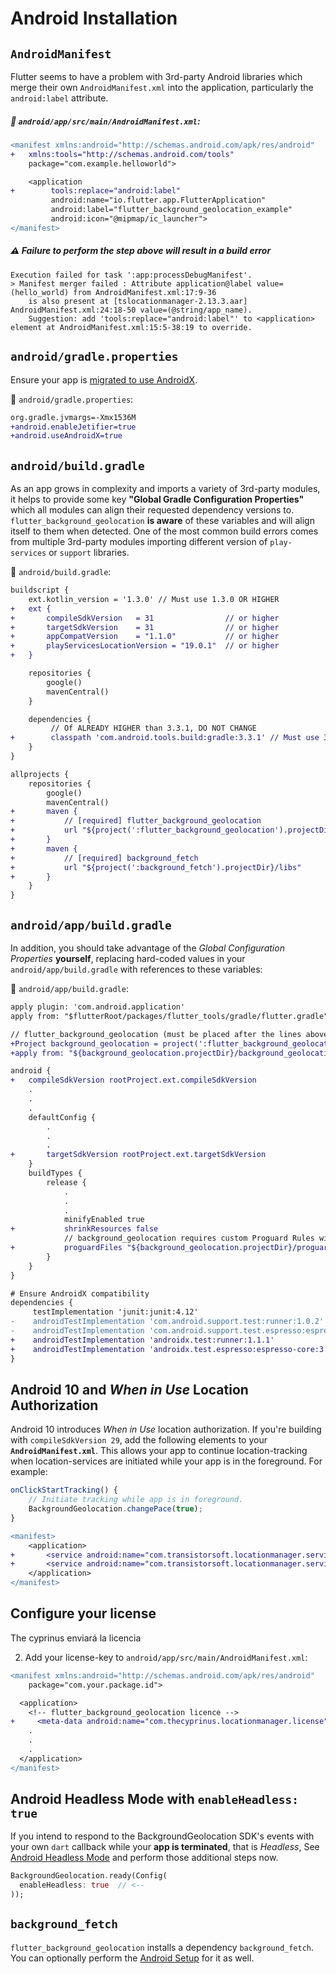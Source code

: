 # Android Installation

## `AndroidManifest`

Flutter seems to have a problem with 3rd-party Android libraries which merge their own `AndroidManifest.xml` into the application, particularly the `android:label` attribute.

##### :open_file_folder: `android/app/src/main/AndroidManifest.xml`:

```diff
<manifest xmlns:android="http://schemas.android.com/apk/res/android"
+   xmlns:tools="http://schemas.android.com/tools"
    package="com.example.helloworld">

    <application
+        tools:replace="android:label"
         android:name="io.flutter.app.FlutterApplication"
         android:label="flutter_background_geolocation_example"
         android:icon="@mipmap/ic_launcher">
</manifest>

```

##### :warning: Failure to perform the step above will result in a **build error**

```
Execution failed for task ':app:processDebugManifest'.
> Manifest merger failed : Attribute application@label value=(hello_world) from AndroidManifest.xml:17:9-36
    is also present at [tslocationmanager-2.13.3.aar] AndroidManifest.xml:24:18-50 value=(@string/app_name).
    Suggestion: add 'tools:replace="android:label"' to <application> element at AndroidManifest.xml:15:5-38:19 to override.
```


## `android/gradle.properties`

Ensure your app is [migrated to use AndroidX](https://flutter.dev/docs/development/packages-and-plugins/androidx-compatibility).

:open_file_folder: `android/gradle.properties`:

```diff
org.gradle.jvmargs=-Xmx1536M
+android.enableJetifier=true
+android.useAndroidX=true

```

## `android/build.gradle`

As an app grows in complexity and imports a variety of 3rd-party modules, it helps to provide some key **"Global Gradle Configuration Properties"** which all modules can align their requested dependency versions to.  `flutter_background_geolocation` **is aware** of these variables and will align itself to them when detected.  One of the most common build errors comes from multiple 3rd-party modules importing different version of `play-services` or `support` libraries.

:open_file_folder: `android/build.gradle`:

```diff
buildscript {
    ext.kotlin_version = '1.3.0' // Must use 1.3.0 OR HIGHER
+   ext {
+       compileSdkVersion   = 31                // or higher
+       targetSdkVersion    = 31                // or higher
+       appCompatVersion    = "1.1.0"           // or higher
+       playServicesLocationVersion = "19.0.1"  // or higher
+   }

    repositories {
        google()
        mavenCentral()
    }

    dependencies {
         // Of ALREADY HIGHER than 3.3.1, DO NOT CHANGE
+        classpath 'com.android.tools.build:gradle:3.3.1' // Must use 3.3.1 or higher
    }
}

allprojects {
    repositories {
        google()
        mavenCentral()
+       maven {
+           // [required] flutter_background_geolocation
+           url "${project(':flutter_background_geolocation').projectDir}/libs"
+       }
+       maven {
+           // [required] background_fetch
+           url "${project(':background_fetch').projectDir}/libs"
+       }
    }
}

```

## `android/app/build.gradle`

In addition, you should take advantage of the *Global Configuration Properties* **yourself**, replacing hard-coded values in your `android/app/build.gradle` with references to these variables:

:open_file_folder: `android/app/build.gradle`:

```diff
apply plugin: 'com.android.application'
apply from: "$flutterRoot/packages/flutter_tools/gradle/flutter.gradle"

// flutter_background_geolocation (must be placed after the lines above)
+Project background_geolocation = project(':flutter_background_geolocation')
+apply from: "${background_geolocation.projectDir}/background_geolocation.gradle"

android {
+   compileSdkVersion rootProject.ext.compileSdkVersion
    .
    .
    .
    defaultConfig {
        .
        .
        .
+       targetSdkVersion rootProject.ext.targetSdkVersion
    }
    buildTypes {
        release {
            .
            .
            .
            minifyEnabled true
+           shrinkResources false
            // background_geolocation requires custom Proguard Rules with minifyEnabled
+           proguardFiles "${background_geolocation.projectDir}/proguard-rules.pro"
        }
    }
}

# Ensure AndroidX compatibility
dependencies {
     testImplementation 'junit:junit:4.12'
-    androidTestImplementation 'com.android.support.test:runner:1.0.2'
-    androidTestImplementation 'com.android.support.test.espresso:espresso-core:3.0.2'
+    androidTestImplementation 'androidx.test:runner:1.1.1'                   // or higher
+    androidTestImplementation 'androidx.test.espresso:espresso-core:3.1.1'   // or higher
}

```

## Android 10 and *When in Use* Location Authorization

Android 10 introduces *When in Use* location authorization.  If you're building with `compileSdkVersion 29`, add the following elements to your **`AndroidManifest.xml`**.  This allows your app to continue location-tracking when location-services are initiated while your app is in the foreground.  For example:

```javascript
onClickStartTracking() {
    // Initiate tracking while app is in foreground.
    BackgroundGeolocation.changePace(true);
}
```

```diff
<manifest>
    <application>
+       <service android:name="com.transistorsoft.locationmanager.service.TrackingService" android:foregroundServiceType="location" />
+       <service android:name="com.transistorsoft.locationmanager.service.LocationRequestService" android:foregroundServiceType="location" />
    </application>
</manifest>
```

## Configure your license

The cyprinus enviará la licencia

2. Add your license-key to `android/app/src/main/AndroidManifest.xml`:

```diff
<manifest xmlns:android="http://schemas.android.com/apk/res/android"
    package="com.your.package.id">

  <application>
    <!-- flutter_background_geolocation licence -->
+     <meta-data android:name="com.thecyprinus.locationmanager.license" android:value="YOUR_LICENCE_KEY_HERE" />
    .
    .
    .
  </application>
</manifest>
```

## Android Headless Mode with `enableHeadless: true`

If you intend to respond to the BackgroundGeolocation SDK's events with your own `dart` callback while your **app is terminated**, that is *Headless*, See [Android Headless Mode](../../../wiki/Android-Headless-Mode) and perform those additional steps now.

```dart
BackgroundGeolocation.ready(Config(
  enableHeadless: true  // <--
));
```

## `background_fetch`

`flutter_background_geolocation` installs a dependency `background_fetch`.  You can optionally perform the [Android Setup](https://github.com/thecyprinus/flutter/blob/master/help/INSTALL-ANDROID.md) for it as well.

